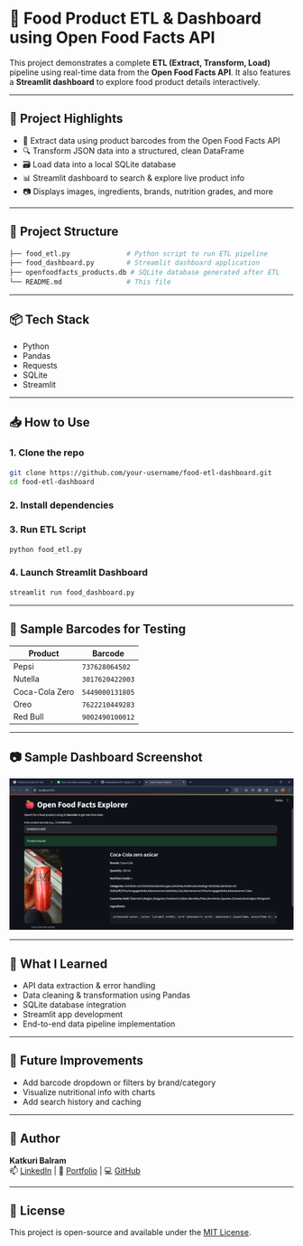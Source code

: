 # 🧪 Food Product ETL & Dashboard using Open Food Facts API

This project demonstrates a complete **ETL (Extract, Transform, Load)** pipeline using real-time data from the **Open Food Facts API**. It also features a **Streamlit dashboard** to explore food product details interactively.

---

## 🚀 Project Highlights

- 🔗 Extract data using product barcodes from the Open Food Facts API
- 🔍 Transform JSON data into a structured, clean DataFrame
- 🗃️ Load data into a local SQLite database
- 📊 Streamlit dashboard to search & explore live product info
- 📷 Displays images, ingredients, brands, nutrition grades, and more

---

## 📁 Project Structure

```bash
├── food_etl.py              # Python script to run ETL pipeline
├── food_dashboard.py        # Streamlit dashboard application
├── openfoodfacts_products.db # SQLite database generated after ETL
└── README.md                # This file
```

---

## 📦 Tech Stack

- Python
- Pandas
- Requests
- SQLite
- Streamlit

---

## 📥 How to Use

### 1. Clone the repo
```bash
git clone https://github.com/your-username/food-etl-dashboard.git
cd food-etl-dashboard
```

### 2. Install dependencies

### 3. Run ETL Script
```bash
python food_etl.py
```

### 4. Launch Streamlit Dashboard
```bash
streamlit run food_dashboard.py
```

---

## 🔢 Sample Barcodes for Testing

| Product              | Barcode         |
|----------------------|-----------------|
| Pepsi                | `737628064502`  |
| Nutella              | `3017620422003` |
| Coca-Cola Zero       | `5449000131805` |
| Oreo                 | `7622210449283` |
| Red Bull             | `9002490100012` |

---

## 📷 Sample Dashboard Screenshot

![Dashboard Screenshot](dashboard.png)

---

## 🧠 What I Learned

- API data extraction & error handling
- Data cleaning & transformation using Pandas
- SQLite database integration
- Streamlit app development
- End-to-end data pipeline implementation

---

## 📌 Future Improvements

- Add barcode dropdown or filters by brand/category
- Visualize nutritional info with charts
- Add search history and caching

---

## 👤 Author

**Katkuri Balram**  
📫 [LinkedIn](www.linkedin.com/in/katkuri-balram-143284248) | 📂 [Portfolio](https://katkuribalram.github.io/portfolio/) | 💻 [GitHub](https://github.com/KatkuriBalram)

---

## 📄 License

This project is open-source and available under the [MIT License](LICENSE).
